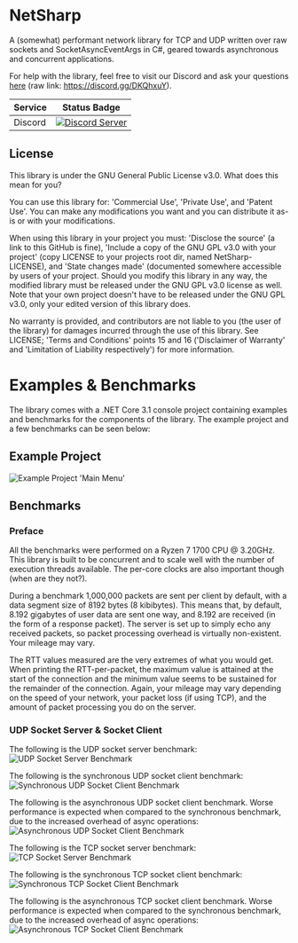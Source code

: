 # NetSharp
A (somewhat) performant network library for TCP and UDP written over raw sockets and SocketAsyncEventArgs in C#, geared towards asynchronous and concurrent applications.

For help with the library, feel free to visit our Discord and ask your questions [here](https://discord.gg/DKQhxuY) (raw link: https://discord.gg/DKQhxuY).

| Service | Status Badge |
| ------- | ------------ |
| Discord | [![Discord Server][discord-server-badge]](https://discord.gg/DKQhxuY) |

## License
This library is under the GNU General Public License v3.0. What does this mean for you?

You can use this library for: 'Commercial Use', 'Private Use', and 'Patent Use'. You can make any modifications you want and you can distribute it as-is or with your modifications.

When using this library in your project you must: 'Disclose the source' (a link to this GitHub is fine), 'Include a copy of the GNU GPL v3.0 with your project' (copy LICENSE to your projects root dir, named NetSharp-LICENSE), and 'State changes made' (documented somewhere accessible by users of your project. Should you modify this library in any way, the modified library must be released under the GNU GPL v3.0 license as well. Note that your own project doesn't have to be released under the GNU GPL v3.0, only your edited version of this library does.

No warranty is provided, and contributors are not liable to you (the user of the library) for damages incurred through the use of this library. See LICENSE; 'Terms and Conditions' points 15 and 16 ('Disclaimer of Warranty' and 'Limitation of Liability respectively') for more information.

# Examples & Benchmarks
The library comes with a .NET Core 3.1 console project containing examples and benchmarks for the components of the library. The example project and a few benchmarks can be seen below:

## Example Project
![Example Project 'Main Menu'][example-project]

## Benchmarks

### Preface
All the benchmarks were performed on a Ryzen 7 1700 CPU @ 3.20GHz. This library is built to be concurrent and to scale well with the number of execution threads available. The per-core clocks are also important though (when are they not?).

During a benchmark 1,000,000 packets are sent per client by default, with a data segment size of 8192 bytes (8 kibibytes). This means that, by default, 8.192 gigabytes of user data are sent one way, and 8.192 are received (in the form of a response packet). The server is set up to simply echo any received packets, so packet processing overhead is virtually non-existent. Your mileage may vary.

The RTT values measured are the very extremes of what you would get. When printing the RTT-per-packet, the maximum value is attained at the start of the connection and the minimum value seems to be sustained for the remainder of the connection. Again, your mileage may vary depending on the speed of your network, your packet loss (if using TCP), and the amount of packet processing you do on the server.

### UDP Socket Server & Socket Client
The following is the UDP socket server benchmark:
![UDP Socket Server Benchmark][udp-server-benchmark]

The following is the synchronous UDP socket client benchmark:
![Synchronous UDP Socket Client Benchmark][udp-client-sync-benchmark]

The following is the asynchronous UDP socket client benchmark. Worse performance is expected when compared to the synchronous benchmark, due to the increased overhead of async operations:
![Asynchronous UDP Socket Client Benchmark][udp-client-async-benchmark]

The following is the TCP socket server benchmark:
![TCP Socket Server Benchmark][tcp-server-benchmark]

The following is the synchronous TCP socket client benchmark:
![Synchronous TCP Socket Client Benchmark][tcp-client-sync-benchmark]

The following is the asynchronous TCP socket client benchmark. Worse performance is expected when compared to the synchronous benchmark, due to the increased overhead of async operations:
![Asynchronous TCP Socket Client Benchmark][tcp-client-async-benchmark]

[discord-server-badge]: https://img.shields.io/discord/703255900600795196.svg?style=flat-square&logo=discord&color=blue

[example-project]: ./docs/netsharp-example-selector.png

[udp-server-benchmark]: ./docs/netsharp-udp-server-benchmark.png
[udp-client-sync-benchmark]: ./docs/netsharp-udp-client-sync-benchmark.png
[udp-client-async-benchmark]: ./docs/netsharp-udp-client-async-benchmark.png

[tcp-server-benchmark]: ./docs/netsharp-tcp-server-benchmark.png
[tcp-client-sync-benchmark]: ./docs/netsharp-tcp-client-sync-benchmark.png
[tcp-client-async-benchmark]: ./docs/netsharp-tcp-client-async-benchmark.png
